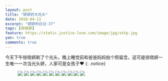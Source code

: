 ```yaml
---
layout: post
title: "妍妍的大光头"
date: 2018-04-11
excerpt: "妍妍的日记-37"
tags: [徐晓妍]
feature: https://static.justice-love.com/image/jpg/xktp.jpg
yan: true
comments: true
---
```

今天下午徐晓妍剃了个光头，晚上睡觉前和爸爸妈妈拍个照留念，这可是徐晓妍一生唯一一次当光头妍，人家可是女孩子❤️
{: .notice}
<figure>
    <img src="{{ site.staticUrl }}/yanyan/image/guangtou1.JPG" />
    <img src="{{ site.staticUrl }}/yanyan/image/guangtou2.JPG" />
    <img src="{{ site.staticUrl }}/yanyan/image/guangtou3.JPG" />
    <img src="{{ site.staticUrl }}/yanyan/image/guangtou4.JPG" />
    <img src="{{ site.staticUrl }}/yanyan/image/guangtou5.JPG" />
    <img src="{{ site.staticUrl }}/yanyan/image/guangtou6.JPG" />
    <img src="{{ site.staticUrl }}/yanyan/image/guangtou7.JPG" />
    <img src="{{ site.staticUrl }}/yanyan/image/guangtou8.JPG" />
    <img src="{{ site.staticUrl }}/yanyan/image/guangtou9.JPG" />
    <img src="{{ site.staticUrl }}/yanyan/image/guangtou10.JPG" />
    <img src="{{ site.staticUrl }}/yanyan/image/guangtou11.JPG" />
</figure>

